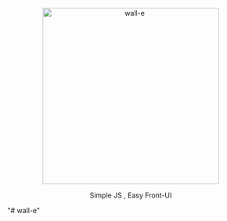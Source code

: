<p align="center">
    <a href="#">
        <img src="./img/wall-e.png" alt="wall-e" width="360"/>
    </a>
</p>

<p align="center">
    Simple JS , Easy Front-UI
</p>"# wall-e" 
